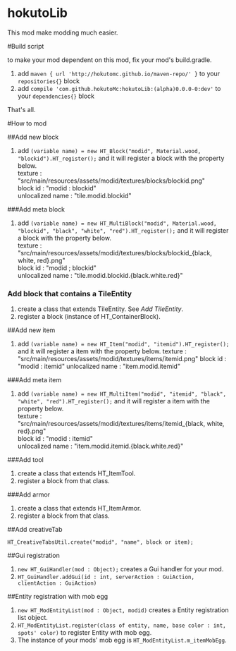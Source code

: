 hokutoLib
=========

This mod make modding much easier.

#Build script

to make your mod dependent on this mod, fix your mod's build.gradle.

1. add `maven { url 'http://hokutomc.github.io/maven-repo/' }` to your `repositories{}` block
2. add `compile 'com.github.hokutoMc:hokutoLib:(alpha)0.0.0-0:dev'` to your `dependencies{}` block

That's all.

#How to mod

##Add new block

1. add `(variable name) = new HT_Block("modid", Material.wood, "blockid").HT_register();` and it will register a block with the property below.  
texture : "src/main/resources/assets/modid/textures/blocks/blockid.png"  
block id : "modid : blockid"  
unlocalized name : "tile.modid.blockid"  

###Add meta block

1. add `(variable name) = new HT_MultiBlock("modid", Material.wood, "blockid", "black", "white", "red").HT_register();` and it will register a block with the property below.  
texture : "src/main/resources/assets/modid/textures/blocks/blockid_{black, white, red}.png"  
block id : "modid ; blockid"  
unlocalized name : "tile.modid.blockid.{black.white.red}"  

### Add block that contains a TileEntity

1. create a class that extends TileEntity. See *Add TileEntity*.
2. register a block (instance of HT_ContainerBlock).

##Add new item

1. add `(variable name) = new HT_Item("modid", "itemid").HT_register();` and it will register a item with the property below.
texture : "src/main/resources/assets/modid/textures/items/itemid.png"
block id : "modid : itemid"
unlocalized name : "item.modid.itemid"

###Add meta item

1. add `(variable name) = new HT_MultiItem("modid", "itemid", "black", "white", "red").HT_register();` and it will register a item with the property below.  
texture : "src/main/resources/assets/modid/textures/items/itemid_{black, white, red}.png"  
block id : "modid : itemid"  
unlocalized name : "item.modid.itemid.{black.white.red}"  

###Add tool

1. create a class that extends HT_ItemTool.
2. register a block from that class.

###Add armor

1. create a class that extends HT_ItemArmor.
2. register a block from that class.

##Add creativeTab

`HT_CreativeTabsUtil.create("modid", "name", block or item);`

##Gui registration

1. `new HT_GuiHandler(mod : Object);` creates a Gui handler for your mod.
2. `HT_GuiHandler.addGui(id : int, serverAction : GuiAction, clientAction : GuiAction)`

##Entity registration with mob egg

1. `new HT_ModEntityList(mod : Object, modid)` creates a Entity registration list object.
2. `HT_ModEntityList.register(class of entity, name, base color : int, spots' color)` to register Entity with mob egg.
3. The instance of your mods' mob egg is `HT_ModEntityList.m_itemMobEgg`.
